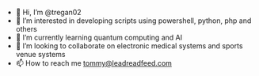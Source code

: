 - 👋 Hi, I’m @tregan02
- 👀 I’m interested in developing scripts using powershell, python, php and others
- 🌱 I’m currently learning quantum computing and AI
- 💞️ I’m looking to collaborate on electronic medical systems and sports venue systems
- 📫 How to reach me tommy@leadreadfeed.com

<!---
tregan02/tregan02 is a ✨ special ✨ repository because its `README.md` (this file) appears on your GitHub profile.
You can click the Preview link to take a look at your changes.
--->
